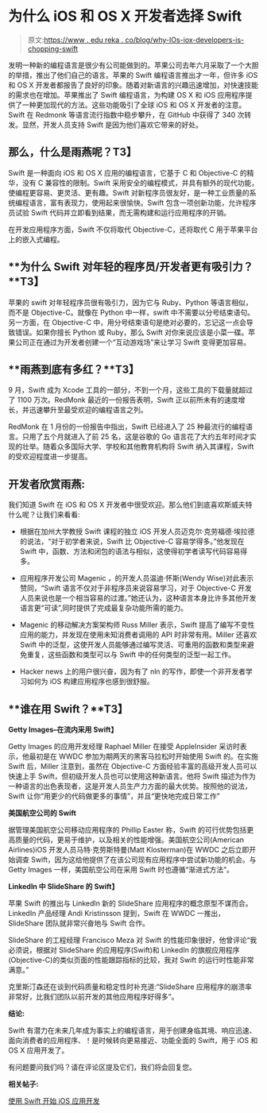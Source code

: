 # 为什么 iOS 和 OS X 开发者选择 Swift

> 原文:[https://www . edu reka . co/blog/why-IOs-iox-developers-is-chopping-swift](https://www.edureka.co/blog/why-ios-iox-developers-are-choosing-swift)

发明一种新的编程语言是很少有公司能做到的。苹果公司去年六月采取了一个大胆的举措，推出了他们自己的语言。苹果的 Swift 编程语言推出才一年，但许多 iOS 和 OS X 开发者都报告了良好的印象。随着对新语言的兴趣迅速增加，对快速技能的需求也在增加。苹果推出了 Swift 编程语言，为构建 OS X 和 iOS 应用程序提供了一种更加现代的方法。这些功能吸引了全球 iOS 和 OS X 开发者的注意。Swift 在 Redmonk 等语言流行指数中稳步攀升，在 GitHub 中获得了 340 次转发。显然，开发人员支持 Swift 是因为他们喜欢它带来的好处。

## **那么，什么是雨燕呢？T3】**

Swift 是一种面向 iOS 和 OS X 应用的编程语言，它基于 C 和 Objective-C 的精华，没有 C 兼容性的限制。Swift 采用安全的编程模式，并具有额外的现代功能，使编程更容易、更灵活、更有趣。Swift 对新程序员很友好，是一种工业质量的系统编程语言，富有表现力，使用起来很愉快。Swift 包含一项创新功能，允许程序员试验 Swift 代码并立即看到结果，而无需构建和运行应用程序的开销。

在开发应用程序方面，Swift 不仅将取代 Objective-C，还将取代 C 用于苹果平台上的嵌入式编程。

## **为什么 Swift 对年轻的程序员/开发者更有吸引力？**T3】

苹果的 swift 对年轻程序员很有吸引力，因为它与 Ruby、Python 等语言相似，而不是 Objective-C。就像在 Python 中一样，swift 中不需要以分号结束语句。另一方面，在 Objective-C 中，用分号结束语句是绝对必要的，忘记这一点会导致错误。如果你擅长 Python 或 Ruby，那么 Swift 对你来说应该是小菜一碟。苹果公司正在通过为开发者创建一个“互动游戏场”来让学习 Swift 变得更加容易。

## **雨燕到底有多红？**T3】

9 月，Swift 成为 Xcode 工具的一部分，不到一个月，这些工具的下载量就超过了 1100 万次。RedMonk 最近的一份报告表明，Swift 正以前所未有的速度增长，并迅速攀升至最受欢迎的编程语言之列。

RedMonk 在 1 月份的一份报告中指出，Swift 已经进入了 25 种最流行的编程语言。只用了五个月就进入了前 25 名，这是谷歌的 Go 语言花了大约五年时间才实现的壮举。随着众多国际大学、学校和其他教育机构将 Swift 纳入其课程，Swift 的受欢迎程度进一步提高。

## **开发者欣赏雨燕:**

我们知道 Swift 在 iOS 和 OS X 开发者中很受欢迎。那么他们到底喜欢斯威夫特什么呢？让我们来看看:

*   根据在加州大学教授 Swift 课程的独立 iOS 开发人员迈克尔·克劳福德·埃拉德的说法，“对于初学者来说，Swift 比 Objective-C 容易学得多。”他发现在 Swift 中，函数、方法和闭包的语法与相似，这使得初学者读写代码容易得多。
*   应用程序开发公司 Magenic ，的开发人员温迪·怀斯(Wendy Wise)对此表示赞同，“Swift 语言不仅对于非程序员来说容易学习，对于 Objective-C 开发人员来说也是一个相当容易的过渡。”她还认为，这种语言本身比许多其他开发语言更“可读”,同时提供了完成最复杂功能所需的能力。
*   Magenic 的移动解决方案架构师 Russ Miller 表示，Swift 提高了编写不变性应用的能力，并发现在使用未知消费者调用的 API 时非常有用。Miller 还喜欢 Swift 中的泛型，这使开发人员能够通过编写灵活、可重用的函数和类型来避免重复，这些函数和类型可以与 Swift 中的任何类型的泛型一起工作。

*   Hacker news 上的用户很兴奋，因为有了 nln 的写作，即使一个非开发者学习如何为 iOS 构建应用程序也感到很舒服。

## **谁在用 Swift？**T3】

**Getty Images–在流内采用 Swift】**

Getty Images 的应用开发经理 Raphael Miller 在接受 AppleInsider 采访时表示，他最初是在 WWDC 参加为期两天的黑客马拉松时开始使用 Swift 的。在实施 Swift 后，Miller 注意到，虽然在 Objective-C 方面经验丰富的高级开发人员可以快速上手 Swift，但初级开发人员也可以使用这种新语言。他将 Swift 描述为作为一种语言的出色表现者，这是开发人员生产力方面的最大优势。按照他的说法，Swift 让你“用更少的代码做更多的事情”，并且“更快地完成日常工作”

**美国航空公司的 Swift**

据管理美国航空公司移动应用程序的 Phillip Easter 称，Swift 的可行优势包括更高质量的代码，更易于维护，以及相关的性能增强。美国航空公司(American Airlines)iOS 开发人员马特·克劳斯特曼(Matt Klosterman)在 WWDC 之后立即开始调查 Swift，因为这给他提供了在该公司现有应用程序中尝试新功能的机会。与 Getty Images 一样，美国航空公司在采用 Swift 时也遵循“渐进式方法”。

**LinkedIn 中 SlideShare 的 Swift】**

苹果 Swift 的推出与 LinkedIn 新的 SlideShare 应用程序的概念原型不谋而合。LinkedIn 产品经理 Andi Kristinsson 提到，Swift 在 WWDC 一推出，SlideShare 团队就非常兴奋地与 Swift 合作。

SlideShare 的工程经理 Francisco Meza 对 Swift 的性能印象很好，他曾评论“我必须说，根据对 SlideShare 的应用程序(Swift)和 LinkedIn 的旗舰应用程序(Objective-C)的类似页面的性能跟踪指标的比较，我对 Swift 的运行时性能非常满意。”

克里斯汀森还在谈到代码质量和稳定性时补充道:“SlideShare 应用程序的崩溃率非常好，比我们团队以前开发的其他应用程序好得多”。

**结论:**

Swift 有潜力在未来几年成为事实上的编程语言，用于创建身临其境、响应迅速、面向消费者的应用程序、！是时候转向更易接近、功能全面的 Swift，用于 iOS 和 OS X 应用开发了。

有问题要问我们吗？请在评论区提及它们，我们将会回复您。

**相关帖子:**

[使用 Swift 开始 iOS 应用开发](https://www.edureka.co/ios-development)